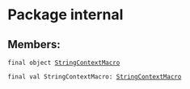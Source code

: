 # Package internal
## Members:
<pre><code class="language-scala" >final object <a href="./StringContextMacro$.md">StringContextMacro</a></pre></code>
<pre><code class="language-scala" >final val StringContextMacro: <a href="./StringContextMacro$.md">StringContextMacro</a></pre></code>

